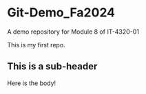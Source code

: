# Git-Demo_Fa2024
A demo repository for Module 8 of IT-4320-01

This is my first repo.

## This is a sub-header
Here is the body!
